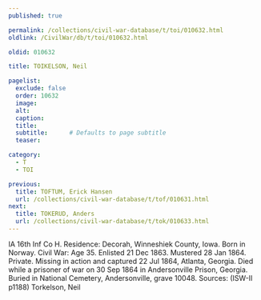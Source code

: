 ```yaml
---
published: true

permalink: /collections/civil-war-database/t/toi/010632.html
oldlink: /CivilWar/db/t/toi/010632.html

oldid: 010632

title: TOIKELSON, Neil

pagelist:
  exclude: false
  order: 10632
  image: 
  alt:
  caption:
  title:
  subtitle:      # Defaults to page subtitle
  teaser:

category: 
  - T 
  - TOI

previous:
  title: TOFTUM, Erick Hansen
  url: /collections/civil-war-database/t/tof/010631.html  
next:
  title: TOKERUD, Anders
  url: /collections/civil-war-database/t/tok/010633.html   
---
```

IA 16th Inf Co H. Residence: Decorah, Winneshiek County, Iowa. Born in Norway. Civil War: Age 35. Enlisted 21 Dec 1863. Mustered 28 Jan 1864. Private. Missing in action and captured 22 Jul 1864, Atlanta, Georgia. Died while a prisoner of war on 30 Sep 1864 in Andersonville Prison, Georgia. Buried in National Cemetery, Andersonville, grave 10048. Sources: (ISW-II p1188) &#147;Torkelson, Neil&#148;